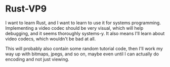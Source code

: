 # Rust-VP9

I want to learn Rust, and I want to learn to use it for systems programming.
Implementing a video codec should be very visual, which will help debugging, and
it seems thoroughly systems-y. It also means I'll learn about video codecs,
which wouldn't be bad at all.

This will probably also contain some random tutorial code, then I'll work my way
up with bitmaps, jpegs, and so on, maybe even until I can actually do encoding
and not just viewing.
